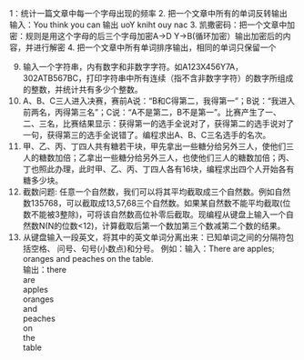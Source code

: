 
1：统计一篇文章中每一个字母出现的频率
2. 把一个文章中所有的单词反转输出 
输入：You think you can
输出 uoY kniht ouy nac
3. 凯撒密码：把一个文章中加密：规则是用这个字母的后三个字母加密A->D  Y->B(循环加密）输出加密后的内容，并进行解密
4. 把一个文章中所有单词排序输出，相同的单词只保留一个

9.	 输入一个字符串，内有数字和非数字字符。如A123X456Y7A，302ATB567BC，打印字符串中所有连续（指不含非数字字符）的数字所组成的整数，并统计共有多少个整数。   
10.	A、B、C三人进入决赛，赛前A说：“B和C得第二，我得第一”；B说：“我进入前两名，丙得第三名”；C说：“A不是第二，B不是第一”。比赛产生了一、二、三名，比赛结果显示：获得第一的选手全说对了，获得第二的选手说对了一句，获得第三的选手全说错了。编程求出A、B、C三名选手的名次。   
11.	甲、乙、丙、丁四人共有糖若干块，甲先拿出一些糖分给另外三人，使他们三人的糖数加倍；乙拿出一些糖分给另外三人，也使他们三人的糖数加倍；丙、丁也照此办理，此时甲、乙、丙、丁四人各有16块，编程求出四个人开始各有糖多少块。   
12.	截数问题:   任意一个自然数，我们可以将其平均截取成三个自然数。例如自然数135768，可以截取成13,57,68三个自然数。如果某自然数不能平均截取(位数不能被3整除)，可将该自然数高位补零后截取。现编程从键盘上输入一个自然数N(N的位数<12)，计算截取后第一个数加第三个数减第二个数的结果。   
13.	从键盘输入一段英文，将其中的英文单词分离出来：已知单词之间的分隔符包括空格、   问号、句号(小数点)和分号。    例如：输入：There   are   apples;   oranges   and   peaches   on   the   table.   
  输出：there   
  are   
  apples   
  oranges   
  and   
  peaches   
  on   
  the   
  table   